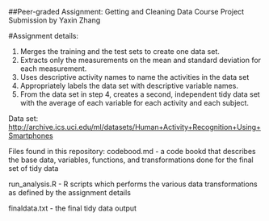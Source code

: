 ##Peer-graded Assignment: Getting and Cleaning Data Course Project
Submission by Yaxin Zhang

#Assignment details:

1. Merges the training and the test sets to create one data set.
2. Extracts only the measurements on the mean and standard deviation for each measurement. 
3. Uses descriptive activity names to name the activities in the data set
4. Appropriately labels the data set with descriptive variable names. 
5. From the data set in step 4, creates a second, independent tidy data set with the average of each variable for each activity and each subject.



Data set: http://archive.ics.uci.edu/ml/datasets/Human+Activity+Recognition+Using+Smartphones 

Files found in this repository:
codebood.md - a code bookd that describes the base data, variables, functions, and transformations done for the final set of tidy data

run_analysis.R - R scripts which performs the various data transformations as defined by the assignment details

finaldata.txt - the final tidy data output 